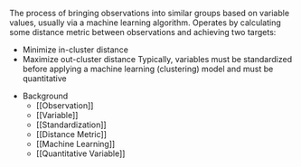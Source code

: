 The process of bringing observations into similar groups based on variable values, usually via a machine learning algorithm. Operates by calculating some distance metric between observations and achieving two targets:
* Minimize in-cluster distance
* Maximize out-cluster distance
Typically, variables must be standardized before applying a machine learning (clustering) model and must be quantitative

- Background
	- [[Observation]]
	- [[Variable]]
	- [[Standardization]]
	- [[Distance Metric]]
	- [[Machine Learning]]
	- [[Quantitative Variable]]